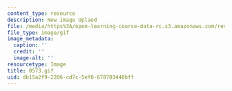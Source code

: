 ```yaml
---
content_type: resource
description: New image Uplaod
file: /media/https%3A/open-learning-course-data-rc.s3.amazonaws.com/res-21g-01-kana-spring-2010/db15a2f92206cd7c5ef0678703448bff_0573.gif
file_type: image/gif
image_metadata:
  caption: ''
  credit: ''
  image-alt: ''
resourcetype: Image
title: 0573.gif
uid: db15a2f9-2206-cd7c-5ef0-678703448bff
---
```

